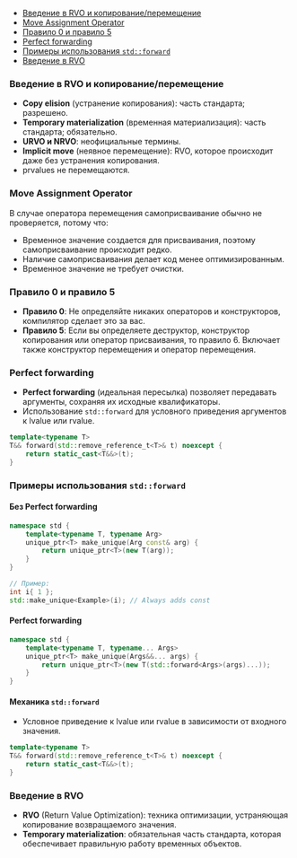 - [Введение в RVO и копирование/перемещение](#введение-в-rvo-и-копированиеперемещение)
- [Move Assignment Operator](#move-assignment-operator)
- [Правило 0 и правило 5](#правило-0-и-правило-5)
- [Perfect forwarding](#perfect-forwarding)
- [Примеры использования `std::forward`](#примеры-использования-stdforward)
- [Введение в RVO](#введение-в-rvo)

### Введение в RVO и копирование/перемещение

- **Copy elision** (устранение копирования): часть стандарта; разрешено.
- **Temporary materialization** (временная материализация): часть стандарта; обязательно.
- **URVO и NRVO**: неофициальные термины.
- **Implicit move** (неявное перемещение): RVO, которое происходит даже без устранения копирования.
- prvalues не перемещаются.

### Move Assignment Operator

В случае оператора перемещения самоприсваивание обычно не проверяется, потому что:
- Временное значение создается для присваивания, поэтому самоприсваивание происходит редко.
- Наличие самоприсваивания делает код менее оптимизированным.
- Временное значение не требует очистки.

### Правило 0 и правило 5

- **Правило 0**: Не определяйте никаких операторов и конструкторов, компилятор сделает это за вас.
- **Правило 5**: Если вы определяете деструктор, конструктор копирования или оператор присваивания, то правило 6. Включает также конструктор перемещения и оператор перемещения.

### Perfect forwarding

- **Perfect forwarding** (идеальная пересылка) позволяет передавать аргументы, сохраняя их исходные квалификаторы.
- Использование `std::forward` для условного приведения аргументов к lvalue или rvalue.

```cpp
template<typename T>
T&& forward(std::remove_reference_t<T>& t) noexcept {
    return static_cast<T&&>(t);
}
```

### Примеры использования `std::forward`

#### Без Perfect forwarding

```cpp
namespace std {
    template<typename T, typename Arg>
    unique_ptr<T> make_unique(Arg const& arg) {
        return unique_ptr<T>(new T(arg));
    }
}

// Пример:
int i{ 1 };
std::make_unique<Example>(i); // Always adds const
```

#### Perfect forwarding

```cpp
namespace std {
    template<typename T, typename... Args>
    unique_ptr<T> make_unique(Args&&... args) {
        return unique_ptr<T>(new T(std::forward<Args>(args)...));
    }
}
```

#### Механика `std::forward`

- Условное приведение к lvalue или rvalue в зависимости от входного значения.

```cpp
template<typename T>
T&& forward(std::remove_reference_t<T>& t) noexcept {
    return static_cast<T&&>(t);
}
```

### Введение в RVO

- **RVO** (Return Value Optimization): техника оптимизации, устраняющая копирование возвращаемого значения.
- **Temporary materialization**: обязательная часть стандарта, которая обеспечивает правильную работу временных объектов.
